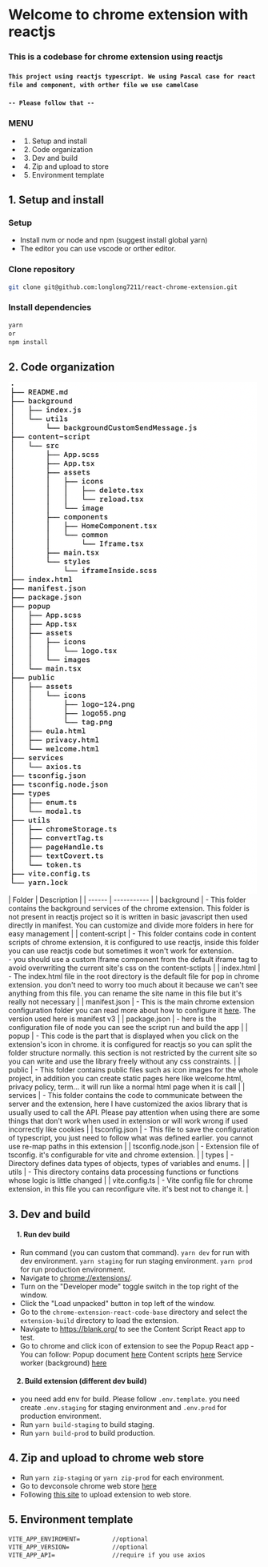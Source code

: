 # Welcome to chrome extension with reactjs
### This is a codebase for chrome extension using reactjs

#### `This project using reactjs typescript. We using Pascal case for react file and component, with orther file we use camelCase`
#### `-- Please follow that --`


### MENU
- 1. Setup and install
- 2. Code organization
- 3. Dev and build
- 4. Zip and upload to store
- 5. Environment template

## 1. Setup and install

### Setup
- Install nvm or node and npm (suggest install global yarn)
- The editor you can use vscode or orther editor.

### Clone repository
```sh
git clone git@github.com:longlong7211/react-chrome-extension.git
```

### Install dependencies
```sh
yarn
or
npm install
```
## 2. Code organization
![source tree](https://raw.githubusercontent.com/longlong7211/react-chrome-extension/main/doc/img/tree.png)
| Folder | Description |
| ------ | ----------- |
| background | - This folder contains the background services of the chrome extension. This folder is not present in reactjs project so it is written in basic javascript then used directly in manifest. You can customize and divide more folders in here for easy management |
| content&#x2011;script | - This folder contains code in content scripts of chrome extension, it is configured to use reactjs, inside this folder you can use reactjs code but sometimes it won't work for extension. <br/> - you should use a custom Iframe component from the default iframe tag to avoid overwriting the current site's css on the content-sctipts  |
| index.html | - The index.html file in the root directory is the default file for pop in chrome extension. you don't need to worry too much about it because we can't see anything from this file. you can rename the site name in this file but it's really not necessary  |
| manifest.json | - This is the main chrome extension configuration folder you can read more about how to configure it [here](https://developer.chrome.com/docs/extensions/mv3/intro/). The version used here is manifest v3 |
| package.json | - here is the configuration file of node you can see the script run and build the app |
| popup | - This code is the part that is displayed when you click on the extension's icon in chrome. it is configured for reactjs so you can split the folder structure normally. this section is not restricted by the current site so you can write and use the library freely without any css constraints. |
| public | - This folder contains public files such as icon images for the whole project, in addition you can create static pages here like welcome.html, privacy policy, term... it will run like a normal html page when it is call |
| services | - This folder contains the code to communicate between the server and the extension, here I have customized the axios library that is usually used to call the API. Please pay attention when using there are some things that don't work when used in extension or will work wrong if used incorrectly like cookies |
| tsconfig.json | - This file to save the configuration of typescript, you just need to follow what was defined earlier. you cannot use re-map paths in this extension |
| tsconfig.node.json | - Extension file of tsconfig. it's configurable for vite and chrome extension. |
| types | - Directory defines data types of objects, types of variables and enums. |
| utils | - This directory contains data processing functions or functions whose logic is little changed |
| vite.config.ts | - Vite config file for chrome extension, in this file you can reconfigure vite. it's best not to change it. |

## 3. Dev and build
#### &nbsp;&nbsp;&nbsp;&nbsp;&nbsp;1. Run dev build
- Run command (you can custom that command).
```yarn dev``` for run with dev environment.
```yarn staging``` for run staging environment.
```yarn prod``` for run production environment.
- Navigate to [chrome://extensions/](chrome://extensions/).
- Turn on the "Developer mode" toggle switch in the top right of the window.
- Click the "Load unpacked" button in top left of the window.
- Go to the `chrome-extension-react-code-base` directory and select the `extension-build` directory to load the extension.
- Navigate to https://blank.org/ to see the Content Script React app to test.
- Go to chrome and click icon of extension to see the Popup React app
\- You can follow:
Popup document [here](https://developer.chrome.com/docs/extensions/mv3/user_interface/#popup)
Content scripts [here](https://developer.chrome.com/docs/extensions/mv3/content_scripts/)
Service worker (background) [here](https://developer.chrome.com/docs/extensions/migrating/to-service-workers)

#### &nbsp;&nbsp;&nbsp;&nbsp;&nbsp;2. Build extension (different dev build)
- you need add env for build. Please follow `.env.template`. you need create `.env.staging` for staging environment and `.env.prod` for production environment.
- Run ```yarn build-staging``` to build staging.
- Run ```yarn build-prod``` to build production.

## 4. Zip and upload to chrome web store
- Run `yarn zip-staging` or `yarn zip-prod` for each environment.
- Go to devconsole chrome web store [here](https://chrome.google.com/u/2/webstore/devconsole)
- Following [this site](https://developer.chrome.com/docs/webstore/publish/) to upload extension to web store.

## 5. Environment template
```
VITE_APP_ENVIROMENT=         //optional
VITE_APP_VERSION=            //optional
VITE_APP_API=                //require if you use axios
```